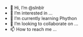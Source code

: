 - 👋 Hi, I’m @slnblr
- 👀 I’m interested in ...
- 🌱 I’m currently learning Phython
- 💞️ I’m looking to collaborate on ...
- 📫 How to reach me ...

<!---
slnblr/slnblr is a ✨ special ✨ repository because its `README.md` (this file) appears on your GitHub profile.
You can click the Preview link to take a look at your changes.
--->
